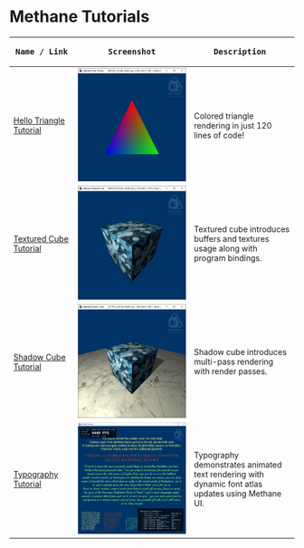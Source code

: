 # Methane Tutorials

| <pre><b>Name / Link</b></pre> | <pre><b>Screenshot</b></pre> | <pre><b>Description</b>                                   </pre> |
| ----------------------------- | ---------------------------- | ---------------------------------------------------------------- |
| [Hello Triangle Tutorial](/Apps/Tutorials/01-HelloTriangle) | ![Hello Triangle on Windows](01-HelloTriangle/Screenshots/HelloTriangleWinDirectX12.jpg) | Colored triangle rendering in just 120 lines of code! |
| [Textured Cube Tutorial](/Apps/Tutorials/02-TexturedCube) | ![Textured Cube on Windows](02-TexturedCube/Screenshots/TexturedCubeWinDirectX12.jpg) | Textured cube introduces buffers and textures usage along with program bindings. |
| [Shadow Cube Tutorial](/Apps/Tutorials/03-ShadowCube) | ![Shadow Cube on Windows](03-ShadowCube/Screenshots/ShadowCubeWinDirectX12.jpg) | Shadow cube introduces multi-pass rendering with render passes. |
| [Typography Tutorial](/Apps/Tutorials/04-Typography) | ![Typography on Windows](04-Typography/Screenshots/TypographyWinDirectX12.jpg) | Typography demonstrates animated text rendering with dynamic font atlas updates using Methane UI. |
